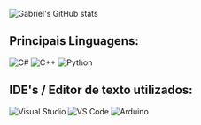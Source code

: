 ![Gabriel's GitHub stats](https://github-readme-stats.vercel.app/api?username=galvaocs&show_icons=true&theme=jolly)

<h2>Principais Linguagens:</h2>

![C#](https://img.shields.io/badge/c%23-dce6fa.svg?style=for-the-badge&logo=c-sharp&logoColor=6d40a6)
![C++](https://img.shields.io/badge/c++-dce6fa.svg?style=for-the-badge&logo=c%2B%2B&logoColor=4d99d5)
![Python](https://img.shields.io/badge/Python-dce6fa?style=for-the-badge&logo=python&logoColor=f7be69)

<h2>IDE's / Editor de texto utilizados:</h2>

![Visual Studio](https://img.shields.io/badge/Visual_Studio-dce6fa?style=for-the-badge&logo=visual%20studio&logoColor=6d40a6)
![VS Code](https://img.shields.io/badge/Visual_Studio_Code-dce6fa?style=for-the-badge&logo=visual%20studio%20code&logoColor=4d99d5)
![Arduino](https://img.shields.io/badge/Arduino_IDE-dce6fa?style=for-the-badge&logo=arduino&logoColor=4d99d5)

<!--
**gbbgalvao/gbbgalvao** is a ✨ _special_ ✨ repository because its `README.md` (this file) appears on your GitHub profile.

Here are some ideas to get you started:

- 🔭 I’m currently working on ...
- 🌱 I’m currently learning ...
- 👯 I’m looking to collaborate on ...
- 🤔 I’m looking for help with ...
- 💬 Ask me about ...
- 📫 How to reach me: ...
- 😄 Pronouns: ...
- ⚡ Fun fact: ...
-->
